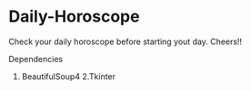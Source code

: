 # Daily-Horoscope

Check your daily horoscope before starting yout day. Cheers!!

Dependencies
1. BeautifulSoup4
2.Tkinter
